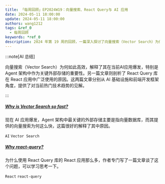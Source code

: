 ```yaml
---
title: 「每周回顾」EP2024W19：向量搜索、React Query与 AI 应用
date: 2024-05-11 18:00:00
update: 2024-05-11 18:00:00
authors: wang1212
tags: &ref_0
  - 每周回顾
keywords: *ref_0
description: 2024 年第 19 周的回顾，一篇深入探讨了向量搜索（Vector Search）为何如此高效，解释了其在当前AI应用爆发，特别是 Agent 架构中作为关键外部存储的重要性。另一篇文章则剖析了 React Query 库在 React 应用中广泛使用的原因。这两篇文章分别从 AI 基础设施和前端开发框架角度，提供了对当前热门技术趋势的见解。
---
```


:::note[AI 总结]

向量搜索（Vector Search）为何如此高效，解释了其在当前AI应用爆发，特别是 Agent 架构中作为关键外部存储的重要性。另一篇文章则剖析了 React Query 库在 React 应用中广泛使用的原因。这两篇文章分别从 AI 基础设施和前端开发框架角度，提供了对当前热门技术趋势的见解。

:::

<!-- truncate -->

##### [Why is Vector Search so fast?](https://weaviate.io/blog/why-is-vector-search-so-fast)

现在 AI 应用爆发，Agent 架构中最关键的外部存储主要是指向量数据库，而其提供的向量搜索为何这么快，这篇很好的解释了其中原因。

`AI` `Vector Search`

##### [Why react-query?](https://ui.dev/why-react-query)

为什么使用 React Query 库的 React 应用那么多，作者专门写了一篇文章谈了这个问题，可以学习思考一下。

`React` `react-query`
